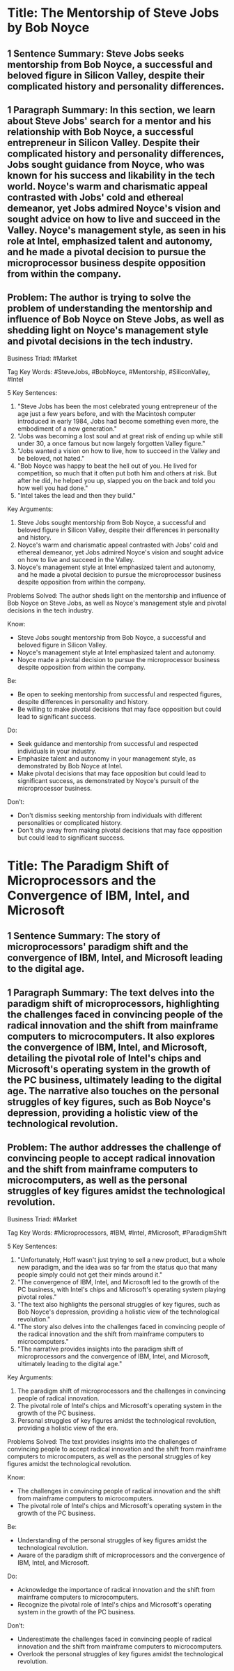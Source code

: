 # Title: The Mentorship of Steve Jobs by Bob Noyce

## 1 Sentence Summary: Steve Jobs seeks mentorship from Bob Noyce, a successful and beloved figure in Silicon Valley, despite their complicated history and personality differences.

## 1 Paragraph Summary: In this section, we learn about Steve Jobs' search for a mentor and his relationship with Bob Noyce, a successful entrepreneur in Silicon Valley. Despite their complicated history and personality differences, Jobs sought guidance from Noyce, who was known for his success and likability in the tech world. Noyce's warm and charismatic appeal contrasted with Jobs' cold and ethereal demeanor, yet Jobs admired Noyce's vision and sought advice on how to live and succeed in the Valley. Noyce's management style, as seen in his role at Intel, emphasized talent and autonomy, and he made a pivotal decision to pursue the microprocessor business despite opposition from within the company.

## Problem: The author is trying to solve the problem of understanding the mentorship and influence of Bob Noyce on Steve Jobs, as well as shedding light on Noyce's management style and pivotal decisions in the tech industry.

Business Triad: #Market

Tag Key Words: #SteveJobs, #BobNoyce, #Mentorship, #SiliconValley, #Intel

5 Key Sentences:
1. "Steve Jobs has been the most celebrated young entrepreneur of the age just a few years before, and with the Macintosh computer introduced in early 1984, Jobs had become something even more, the embodiment of a new generation."
2. "Jobs was becoming a lost soul and at great risk of ending up while still under 30, a once famous but now largely forgotten Valley figure."
3. "Jobs wanted a vision on how to live, how to succeed in the Valley and be beloved, not hated."
4. "Bob Noyce was happy to beat the hell out of you. He lived for competition, so much that it often put both him and others at risk. But after he did, he helped you up, slapped you on the back and told you how well you had done."
5. "Intel takes the lead and then they build."

Key Arguments:
1. Steve Jobs sought mentorship from Bob Noyce, a successful and beloved figure in Silicon Valley, despite their differences in personality and history.
2. Noyce's warm and charismatic appeal contrasted with Jobs' cold and ethereal demeanor, yet Jobs admired Noyce's vision and sought advice on how to live and succeed in the Valley.
3. Noyce's management style at Intel emphasized talent and autonomy, and he made a pivotal decision to pursue the microprocessor business despite opposition from within the company.

Problems Solved: The author sheds light on the mentorship and influence of Bob Noyce on Steve Jobs, as well as Noyce's management style and pivotal decisions in the tech industry.

Know:
- Steve Jobs sought mentorship from Bob Noyce, a successful and beloved figure in Silicon Valley.
- Noyce's management style at Intel emphasized talent and autonomy.
- Noyce made a pivotal decision to pursue the microprocessor business despite opposition from within the company.

Be:
- Be open to seeking mentorship from successful and respected figures, despite differences in personality and history.
- Be willing to make pivotal decisions that may face opposition but could lead to significant success.

Do:
- Seek guidance and mentorship from successful and respected individuals in your industry.
- Emphasize talent and autonomy in your management style, as demonstrated by Bob Noyce at Intel.
- Make pivotal decisions that may face opposition but could lead to significant success, as demonstrated by Noyce's pursuit of the microprocessor business.

Don’t:
- Don't dismiss seeking mentorship from individuals with different personalities or complicated history.
- Don't shy away from making pivotal decisions that may face opposition but could lead to significant success.

# Title: The Paradigm Shift of Microprocessors and the Convergence of IBM, Intel, and Microsoft

## 1 Sentence Summary: The story of microprocessors' paradigm shift and the convergence of IBM, Intel, and Microsoft leading to the digital age.

## 1 Paragraph Summary: The text delves into the paradigm shift of microprocessors, highlighting the challenges faced in convincing people of the radical innovation and the shift from mainframe computers to microcomputers. It also explores the convergence of IBM, Intel, and Microsoft, detailing the pivotal role of Intel's chips and Microsoft's operating system in the growth of the PC business, ultimately leading to the digital age. The narrative also touches on the personal struggles of key figures, such as Bob Noyce's depression, providing a holistic view of the technological revolution.

## Problem: The author addresses the challenge of convincing people to accept radical innovation and the shift from mainframe computers to microcomputers, as well as the personal struggles of key figures amidst the technological revolution.

Business Triad: #Market

Tag Key Words: #Microprocessors, #IBM, #Intel, #Microsoft, #ParadigmShift

5 Key Sentences:
1. "Unfortunately, Hoff wasn't just trying to sell a new product, but a whole new paradigm, and the idea was so far from the status quo that many people simply could not get their minds around it."
2. "The convergence of IBM, Intel, and Microsoft led to the growth of the PC business, with Intel's chips and Microsoft's operating system playing pivotal roles."
3. "The text also highlights the personal struggles of key figures, such as Bob Noyce's depression, providing a holistic view of the technological revolution."
4. "The story also delves into the challenges faced in convincing people of the radical innovation and the shift from mainframe computers to microcomputers."
5. "The narrative provides insights into the paradigm shift of microprocessors and the convergence of IBM, Intel, and Microsoft, ultimately leading to the digital age."

Key Arguments:
1. The paradigm shift of microprocessors and the challenges in convincing people of radical innovation.
2. The pivotal role of Intel's chips and Microsoft's operating system in the growth of the PC business.
3. Personal struggles of key figures amidst the technological revolution, providing a holistic view of the era.

Problems Solved: The text provides insights into the challenges of convincing people to accept radical innovation and the shift from mainframe computers to microcomputers, as well as the personal struggles of key figures amidst the technological revolution.

Know:
- The challenges in convincing people of radical innovation and the shift from mainframe computers to microcomputers.
- The pivotal role of Intel's chips and Microsoft's operating system in the growth of the PC business.

Be:
- Understanding of the personal struggles of key figures amidst the technological revolution.
- Aware of the paradigm shift of microprocessors and the convergence of IBM, Intel, and Microsoft.

Do:
- Acknowledge the importance of radical innovation and the shift from mainframe computers to microcomputers.
- Recognize the pivotal role of Intel's chips and Microsoft's operating system in the growth of the PC business.

Don’t:
- Underestimate the challenges faced in convincing people of radical innovation and the shift from mainframe computers to microcomputers.
- Overlook the personal struggles of key figures amidst the technological revolution.

